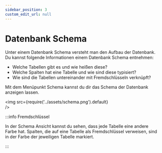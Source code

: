 ```yaml
---
sidebar_position: 3
custom_edit_url: null
---
```


# Datenbank Schema
Unter einem Datenbank Schema versteht man den Aufbau der Datenbank. Du kannst folgende Informationen einem Datenbank Schema entnehmen:

* Welche Tabellen gibt es und wie heißen diese? 
* Welche Spalten hat eine Tabelle und wie sind diese typisiert?
* Wie sind die Tabellen untereinander mit Fremdschlüsseln verknüpft?


Mit dem Menüpunkt Schema kannst du dir das Schema der Datenbank anzeigen lassen.

<img
  src={require('../assets/schema.png').default}  
/>

:::info Fremdschlüssel

In der Schema Ansicht kannst du sehen, dass jede Tabelle eine andere Farbe hat. Spalten, die auf eine Tabelle als Fremdschlüssel verweisen, sind in der Farbe der jeweiligen Tabelle markiert.

:::
